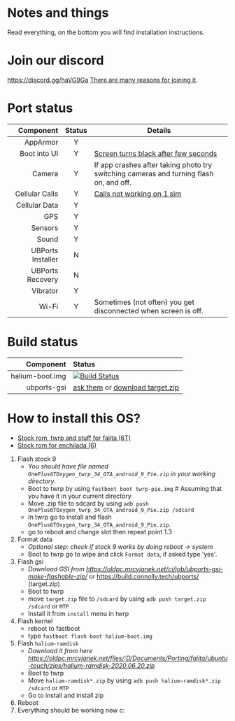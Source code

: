 # Notes and things

Read everything, on the bottom you will find installation instructions.

# Join our discord

https://discord.gg/haVG9Ga [There are many reasons for joining it](https://imgur.com/a/WM9ZNDc).

# Port status

|         Component | Status | Details            |
|------------------:|:------:|--------------------|
|          AppArmor |    Y   |                    |
|      Boot into UI |    Y   | [Screen turns black after few seconds](https://github.com/ubports-oneplus6/documentation/issues/4) |
|            Camera |    Y   | If app crashes after taking photo try switching cameras and turning flash on, and off. |
|    Cellular Calls |    Y   | [Calls not working on 1 sim](https://github.com/ubports-oneplus6/documentation/issues/2) |
|     Cellular Data |    Y   |                    |
|               GPS |    Y   |                    |
|           Sensors |    Y   |                    |
|             Sound |    Y   |                    |
| UBPorts Installer |    N   |                    |
|  UBPorts Recovery |    N   |                    |
|          Vibrator |    Y   |                    |
|             Wi-Fi |    Y   | Sometimes (not often) you get disconnected when screen is off. |

# Build status

|         Component | Status |
|------------------:|:-------|
|   halium-boot.img | [![Build Status](https://oldpc.mrcyjanek.net:443/ci/job/ubports-oneplus6-android_kernel_oneplus_sdm845/badge/icon)](https://oldpc.mrcyjanek.net:443/ci/job/ubports-oneplus6-android_kernel_oneplus_sdm845/) |
|       ubports-gsi | [ask them](https://github.com/ubports-gsi/projectmanagement) or [download target.zip](https://oldpc.mrcyjanek.net/ci/job/ubports-gsi-make-flashable-zip/)   |

# How to install this OS?

 * [Stock rom, twrp and stuff for fajita (6T)](https://oldpc.mrcyjanek.net/files/all/Documents/Porting/fajita)
 * [Stock rom for enchilada (6)](https://oldpc.mrcyjanek.net/files/all/Documents/Porting/enchilada)

1. Flash stock 9
    * _You should have file named `OnePlus6TOxygen_twrp_34_OTA_android_9_Pie.zip` in your working directory._
    * Boot to twrp by using `fastboot boot twrp-pie.img` # Assuming that you have it in your current directory
    * Move .zip file to sdcard by using `adb push OnePlus6TOxygen_twrp_34_OTA_android_9_Pie.zip /sdcard`
    * In twrp go to install and flash `OnePlus6TOxygen_twrp_34_OTA_android_9_Pie.zip`.
    * go to reboot and change slot then repeat point 1.3
2. Format data
    * _Optional step: check if stock 9 works by doing reboot -> system_
    * Boot to twrp go to wipe and click `Format data`, if asked type 'yes'.
3. Flash gsi
    * _Download GSI from https://oldpc.mrcyjanek.net/ci/job/ubports-gsi-make-flashable-zip/_ or https://build.connolly.tech/ubports/ (target.zip)
    * Boot to twrp
    * move `target.zip` file to `/sdcard` by using
        ```adb push target.zip /sdcard``` or ```MTP```
    * Install it from `install` menu in twrp
4. Flash kernel
    * reboot to fastboot
    * type `fastboot flash boot halium-boot.img`
5. Flash `halium-ramdisk`
    * _Download it from here https://oldpc.mrcyjanek.net/files/:D/Documents/Porting/fajita/ubuntu-touch/zips/halium-ramdisk-2020.06.20.zip_
    * Boot to twrp
    * Move `halium-ramdisk*.zip` by using
        ```adb push halium-ramdisk*.zip /sdcard``` or ```MTP```
    * Go to install and install zip
6. Reboot
1734895. Everything should be working now c:


